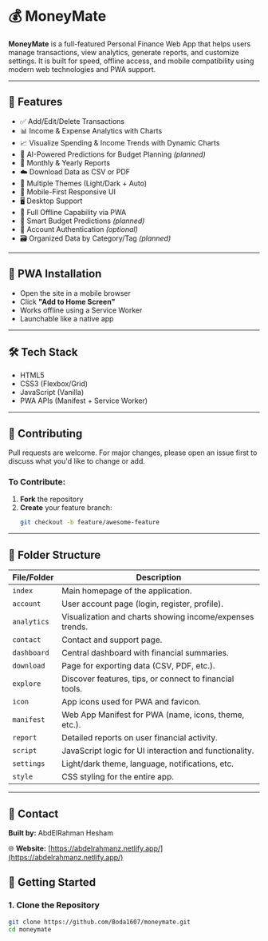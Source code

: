 # 💰 MoneyMate

**MoneyMate** is a full-featured Personal Finance Web App that helps users manage transactions, view analytics, generate reports, and customize settings. It is built for speed, offline access, and mobile compatibility using modern web technologies and PWA support.

---



## 🌟 Features

- ✅ Add/Edit/Delete Transactions  
- 📊 Income & Expense Analytics with Charts  
- 📈 Visualize Spending & Income Trends with Dynamic Charts  
- 🧠 AI-Powered Predictions for Budget Planning *(planned)*  
- 🧾 Monthly & Yearly Reports  
- ☁️ Download Data as CSV or PDF  
- 🎨 Multiple Themes (Light/Dark + Auto)  
- 📱 Mobile-First Responsive UI  
- 🖥️ Desktop Support  
- 🔋 Full Offline Capability via PWA  
- 📅 Smart Budget Predictions *(planned)*  
- 🔐 Account Authentication *(optional)*  
- 🗃️ Organized Data by Category/Tag *(planned)*  


---

## 📲 PWA Installation

- Open the site in a mobile browser  
- Click **"Add to Home Screen"**  
- Works offline using a Service Worker  
- Launchable like a native app  

---

## 🛠 Tech Stack

- HTML5  
- CSS3 (Flexbox/Grid)  
- JavaScript (Vanilla)  
- PWA APIs (Manifest + Service Worker)  

---

## 🤝 Contributing

Pull requests are welcome. For major changes, please open an issue first to discuss what you'd like to change or add.

### To Contribute:

1. **Fork** the repository  
2. **Create** your feature branch:
   ```bash
   git checkout -b feature/awesome-feature

---
## 📂 Folder Structure

| File/Folder     | Description |
|-----------------|-------------|
| `index`         | Main homepage of the application. |
| `account`       | User account page (login, register, profile). |
| `analytics`     | Visualization and charts showing income/expenses trends. |
| `contact`       | Contact and support page. |
| `dashboard`     | Central dashboard with financial summaries. |
| `download`      | Page for exporting data (CSV, PDF, etc.). |
| `explore`       | Discover features, tips, or connect to financial tools. |
| `icon`          | App icons used for PWA and favicon. |
| `manifest`      | Web App Manifest for PWA (name, icons, theme, etc.). |
| `report`        | Detailed reports on user financial activity. |
| `script`        | JavaScript logic for UI interaction and functionality. |
| `settings`      | Light/dark theme, language, notifications, etc. |
| `style`         | CSS styling for the entire app. |

---
## 📧 Contact

**Built by:** AbdElRahman Hesham  

🌐 **Website:** [https://abdelrahmanz.netlify.app/](https://abdelrahmanz.netlify.app/)
## 🚀 Getting Started

### 1. Clone the Repository

```bash
git clone https://github.com/Boda1607/moneymate.git
cd moneymate


